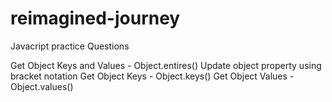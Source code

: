 # reimagined-journey
Javacript practice Questions

Get Object Keys and Values - Object.entires()
Update object property using bracket notation
Get Object Keys - Object.keys()
Get Object Values - Object.values()
